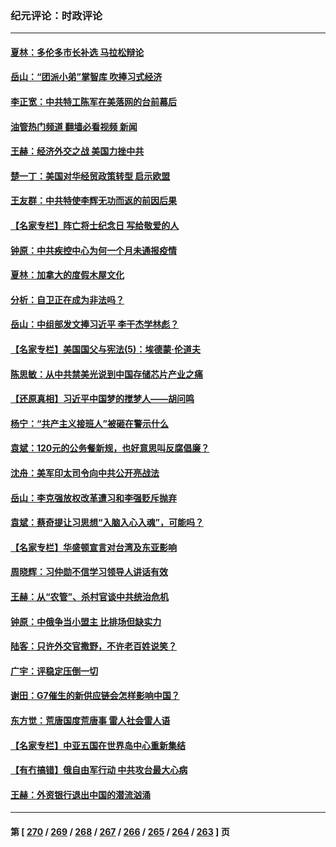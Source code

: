 ### 纪元评论：时政评论
---
#### [夏林：多伦多市长补选 马拉松辩论](../../pages/nsc1025/n14006826.md?05310330) 
#### [岳山：“团派小弟”掌智库 吹捧习式经济](../../pages/nsc1025/n14006622.md?05310330) 
#### [李正宽：中共特工陈军在美落网的台前幕后](../../pages/nsc1025/n14006346.md?05310330) 
#### [油管热门频道 翻墙必看视频 新闻](ok?05310330)
#### [王赫：经济外交之战 美国力挫中共](../../pages/nsc1025/n14006195.md?05310330) 
#### [楚一丁：美国对华经贸政策转型 启示欧盟](../../pages/nsc1025/n14005464.md?05310330) 
#### [王友群：中共特使李辉无功而返的前因后果](../../pages/nsc1025/n14006197.md?05310330) 
#### [【名家专栏】阵亡将士纪念日 写给敬爱的人](../../pages/nsc1025/n14006082.md?05310330) 
#### [钟原：中共疾控中心为何一个月未通报疫情](../../pages/nsc1025/n14006156.md?05310330) 
#### [夏林：加拿大的度假木屋文化](../../pages/nsc1025/n14004197.md?05310330) 
#### [分析：自卫正在成为非法吗？](../../pages/nsc1025/n14005833.md?05310330) 
#### [岳山：中组部发文捧习近平 李干杰学林彪？](../../pages/nsc1025/n14005909.md?05310330) 
#### [【名家专栏】美国国父与宪法(5)：埃德蒙‧伦道夫](../../pages/nsc1025/n14005023.md?05310330) 
#### [陈思敏：从中共禁美光说到中国存储芯片产业之痛](../../pages/nsc1025/n14005791.md?05310330) 
#### [【还原真相】习近平中国梦的搅梦人——胡问鸣](../../pages/nsc1025/n14005423.md?05310330) 
#### [杨宁：“共产主义接班人”被砸在警示什么](../../pages/nsc1025/n14005445.md?05310330) 
#### [袁斌：120元的公务餐新规，也好意思叫反腐倡廉？](../../pages/nsc1025/n14005289.md?05310330) 
#### [沈舟：美军印太司令向中共公开亮战法](../../pages/nsc1025/n14005169.md?05310330) 
#### [岳山：李克强放权改革遭习和李强贬斥抛弃](../../pages/nsc1025/n14004847.md?05310330) 
#### [袁斌：蔡奇提让习思想“入脑入心入魂”，可能吗？](../../pages/nsc1025/n14004963.md?05310330) 
#### [【名家专栏】华盛顿宣言对台湾及东亚影响](../../pages/nsc1025/n14003915.md?05310330) 
#### [周晓辉：习仲勋不信学习领导人讲话有效](../../pages/nsc1025/n14004705.md?05310330) 
#### [王赫：从“农管”、杀村官谈中共统治危机](../../pages/nsc1025/n14004406.md?05310330) 
#### [钟原：中俄争当小盟主 比排场但缺实力](../../pages/nsc1025/n14004201.md?05310330) 
#### [陆客：只许外交官撒野，不许老百姓说笑？](../../pages/nsc1025/n14004227.md?05310330) 
#### [广宇：评稳定压倒一切](../../pages/nsc1025/n14004214.md?05310330) 
#### [谢田：G7催生的新供应链会怎样影响中国？](../../pages/nsc1025/n14004195.md?05310330) 
#### [东方觉：荒唐国度荒唐事 雷人社会雷人语](../../pages/nsc1025/n14004032.md?05310330) 
#### [【名家专栏】中亚五国在世界岛中心重新集结](../../pages/nsc1025/n14003917.md?05310330) 
#### [【有冇搞错】俄自由军行动 中共攻台最大心病](../../pages/nsc1025/n14003670.md?05310330) 
#### [王赫：外资银行退出中国的潜流汹涌](../../pages/nsc1025/n14003456.md?05310330) 

---
#### 第 [ [270](./270.md?05310330) / [269](./269.md?05310330) / [268](./268.md?05310330) / [267](./267.md?05310330) / [266](./266.md?05310330) / [265](./265.md?05310330) / [264](./264.md?05310330) / [263](./263.md?05310330) ] 页
